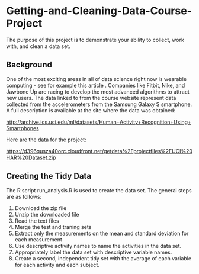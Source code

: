 # Getting-and-Cleaning-Data-Course-Project

The purpose of this project is to demonstrate your ability to collect, work with, and clean a data set.

## Background

One of the most exciting areas in all of data science right now is wearable computing - see for example this article . Companies like Fitbit, Nike, and Jawbone Up are racing to develop the most advanced algorithms to attract new users. The data linked to from the course website represent data collected from the accelerometers from the Samsung Galaxy S smartphone. A full description is available at the site where the data was obtained:

http://archive.ics.uci.edu/ml/datasets/Human+Activity+Recognition+Using+Smartphones

Here are the data for the project:

https://d396qusza40orc.cloudfront.net/getdata%2Fprojectfiles%2FUCI%20HAR%20Dataset.zip 

## Creating the Tidy Data

The R script run_analysis.R is used to create the data set. The general steps are as follows:
1. Download the zip file
2. Unzip the downloaded file
3. Read the text files
4. Merge the test and traning sets
5. Extract only the measurements on the mean and standard deviation for each measurement
6. Use descriptive activity names to name the activities in the data set.
7. Appropriately label the data set with descriptive variable names.
8. Create a second, independent tidy set with the average of each variable for each activity and each subject.


